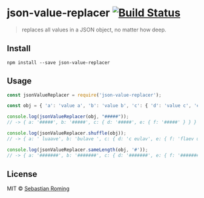 # json-value-replacer  [![Build Status](https://travis-ci.org/sebastianroming/json-value-replacer.svg?branch=master)](https://travis-ci.org/sebastianroming/json-value-replacer)

> replaces all values in a JSON object, no matter how deep.

## Install
```
npm install --save json-value-replacer
```


## Usage
```js
const jsonValueReplacer = require('json-value-replacer');

const obj = { 'a': 'value a', 'b': 'value b', 'c': { 'd': 'value c', 'e': { 'f': 'value f' } } };

console.log(jsonValueReplacer(obj, "#####"));
// -> { a: '#####', b: '#####', c: { d: '#####', e: { f: '#####' } } }

console.log(jsonValueReplacer.shuffle(obj));
// -> { a: ' luaave', b: 'bulave ', c: { d: 'c eulav', e: { f: 'flaev u' } } }

console.log(jsonValueReplacer.sameLength(obj, '#'));
// -> { a: '#######', b: '#######', c: { d: '#######', e: { f: '#######' } } }
```

## License

MIT © [Sebastian Roming](https://webmonkey.io)
